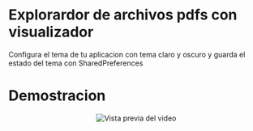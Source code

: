 # Explorardor de archivos pdfs con visualizador 
Configura el tema de tu aplicacion con tema claro y oscuro y guarda el estado del tema con SharedPreferences 


# Demostracion
<p align="center">
  <img src="./demo/files_pdfs.gif" alt="Vista previa del video" />
</p>



